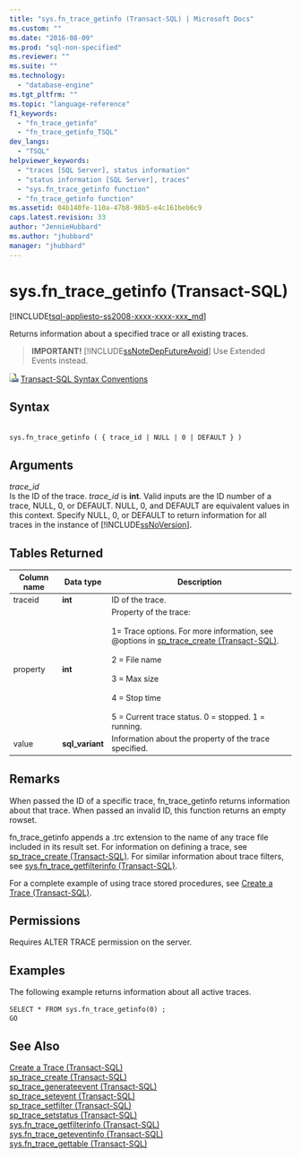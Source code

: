 ```yaml
---
title: "sys.fn_trace_getinfo (Transact-SQL) | Microsoft Docs"
ms.custom: ""
ms.date: "2016-08-09"
ms.prod: "sql-non-specified"
ms.reviewer: ""
ms.suite: ""
ms.technology: 
  - "database-engine"
ms.tgt_pltfrm: ""
ms.topic: "language-reference"
f1_keywords: 
  - "fn_trace_getinfo"
  - "fn_trace_getinfo_TSQL"
dev_langs: 
  - "TSQL"
helpviewer_keywords: 
  - "traces [SQL Server], status information"
  - "status information [SQL Server], traces"
  - "sys.fn_trace_getinfo function"
  - "fn_trace_getinfo function"
ms.assetid: 04b140fe-110a-47b8-98b5-e4c161beb6c9
caps.latest.revision: 33
author: "JennieHubbard"
ms.author: "jhubbard"
manager: "jhubbard"
---
```

# sys.fn_trace_getinfo (Transact-SQL)
[!INCLUDE[tsql-appliesto-ss2008-xxxx-xxxx-xxx_md](../../includes/tsql-appliesto-ss2008-xxxx-xxxx-xxx-md.md)]

  Returns information about a specified trace or all existing traces.  
  
> **IMPORTANT!** [!INCLUDE[ssNoteDepFutureAvoid](../../includes/ssnotedepfutureavoid-md.md)] Use Extended Events instead.    
  
 ![Topic link icon](../../database-engine/configure-windows/media/topic-link.gif "Topic link icon") [Transact-SQL Syntax Conventions](../../t-sql/language-elements/transact-sql-syntax-conventions-transact-sql.md)  
  
## Syntax  
  
```  
  
sys.fn_trace_getinfo ( { trace_id | NULL | 0 | DEFAULT } )  
```  
  
## Arguments  
 *trace_id*  
 Is the ID of the trace. *trace_id* is **int**.  Valid inputs are the ID number of a trace, NULL, 0, or DEFAULT. NULL, 0, and DEFAULT are equivalent values in this context. Specify NULL, 0, or DEFAULT to return information for all traces in the instance of [!INCLUDE[ssNoVersion](../../includes/ssnoversion-md.md)].  
  
## Tables Returned  
  
|Column name|Data type|Description|  
|-----------------|---------------|-----------------|  
|traceid|**int**|ID of the trace.|  
|property|**int**|Property of the trace:<br /><br /> 1= Trace options. For more information, see @options in [sp_trace_create &#40;Transact-SQL&#41;](../../relational-databases/system-stored-procedures/sp-trace-create-transact-sql.md).<br /><br /> 2 = File name<br /><br /> 3 = Max size<br /><br /> 4 = Stop time<br /><br /> 5 = Current trace status. 0 = stopped. 1 = running.|  
|value|**sql_variant**|Information about the property of the trace specified.|  
  
## Remarks  
 When passed the ID of a specific trace, fn_trace_getinfo returns information about that trace. When passed an invalid ID, this function returns an empty rowset.  
  
 fn_trace_getinfo appends a .trc extension to the name of any trace file included in its result set. For information on defining a trace, see [sp_trace_create &#40;Transact-SQL&#41;](../../relational-databases/system-stored-procedures/sp-trace-create-transact-sql.md). For similar information about trace filters, see [sys.fn_trace_getfilterinfo &#40;Transact-SQL&#41;](../../relational-databases/system-functions/sys-fn-trace-getfilterinfo-transact-sql.md).  
  
 For a complete example of using trace stored procedures, see [Create a Trace &#40;Transact-SQL&#41;](../../relational-databases/sql-trace/create-a-trace-transact-sql.md).  
  
## Permissions  
 Requires ALTER TRACE permission on the server.  
  
## Examples  
 The following example returns information about all active traces.  
  
```  
SELECT * FROM sys.fn_trace_getinfo(0) ;  
GO  
```  
  
## See Also  
 [Create a Trace &#40;Transact-SQL&#41;](../../relational-databases/sql-trace/create-a-trace-transact-sql.md)   
 [sp_trace_create &#40;Transact-SQL&#41;](../../relational-databases/system-stored-procedures/sp-trace-create-transact-sql.md)   
 [sp_trace_generateevent &#40;Transact-SQL&#41;](../../relational-databases/system-stored-procedures/sp-trace-generateevent-transact-sql.md)   
 [sp_trace_setevent &#40;Transact-SQL&#41;](../../relational-databases/system-stored-procedures/sp-trace-setevent-transact-sql.md)   
 [sp_trace_setfilter &#40;Transact-SQL&#41;](../../relational-databases/system-stored-procedures/sp-trace-setfilter-transact-sql.md)   
 [sp_trace_setstatus &#40;Transact-SQL&#41;](../../relational-databases/system-stored-procedures/sp-trace-setstatus-transact-sql.md)   
 [sys.fn_trace_getfilterinfo &#40;Transact-SQL&#41;](../../relational-databases/system-functions/sys-fn-trace-getfilterinfo-transact-sql.md)   
 [sys.fn_trace_geteventinfo &#40;Transact-SQL&#41;](../../relational-databases/system-functions/sys-fn-trace-geteventinfo-transact-sql.md)   
 [sys.fn_trace_gettable &#40;Transact-SQL&#41;](../../relational-databases/system-functions/sys-fn-trace-gettable-transact-sql.md)  
  
  